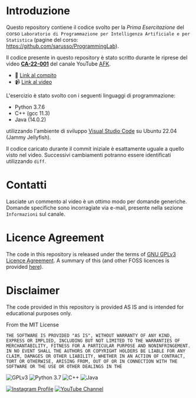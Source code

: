 # Introduzione

Questo repository contiene il codice svolto per la *Prima Esercitazione* del corso `Laboratorio di Programmazione per Intelligenza Artificiale e per Statistica` (pagine del corso: https://github.com/sarusso/ProgrammingLab).

Il codice presente in questo repository è stato scritto durante le riprese del video [**CA-22-001**]((https://youtu.be/IzRWVpMphGI)) del canale YouTube [AFK](https://www.youtube.it/@valerio_afk).

* 📝 [Link al compito](https://docs.google.com/document/u/1/d/e/2PACX-1vSsSDmsHj0dsqG3rs1Erv2KGksKCSpk27RAUfrL5p6aaIAIplReUfOnh8NUNP-D6j_uOhF1fhTfd5Hg/pub)
* 📹 [Link al video](https://youtu.be/IzRWVpMphGI)

L'esercizio è stato svolto con i seguenti linguaggi di programmazione:

* Python 3.7.6
* C++ (gcc 11.3)
* Java (14.0.2)

utilizzando l'ambiente di sviluppo [Visual Studio Code](https://code.visualstudio.com/download) su Ubuntu 22.04 (Jammy Jellyfish).

Il codice caricato durante il commit iniziale è esattamente uguale a quello visto nel video. Successivi cambiamenti potranno essere identificati utilizzando `diff`.

# Contatti

Lasciate un commento al video è un ottimo modo per domande generiche. Domande specifiche sono incorragiate via e-mail, presente nella sezione `Informazioni` sul canale.

# Licence Agreement

The code in this repository is released under the terms of [GNU GPLv3 Licence Agreement](https://www.gnu.org/licenses/gpl-3.0.html). A summary of this (and other FOSS licences is provided [here](https://en.wikipedia.org/wiki/Comparison_of_free_and_open-source_software_licenses)).

# Disclaimer

The code provided in this repository is provided AS IS and is intended for educational purposes only.

From the MIT License

`THE SOFTWARE IS PROVIDED "AS IS", WITHOUT WARRANTY OF ANY KIND, EXPRESS OR
IMPLIED, INCLUDING BUT NOT LIMITED TO THE WARRANTIES OF MERCHANTABILITY,
FITNESS FOR A PARTICULAR PURPOSE AND NONINFRINGEMENT. IN NO EVENT SHALL THE
AUTHORS OR COPYRIGHT HOLDERS BE LIABLE FOR ANY CLAIM, DAMAGES OR OTHER
LIABILITY, WHETHER IN AN ACTION OF CONTRACT, TORT OR OTHERWISE, ARISING FROM,
OUT OF OR IN CONNECTION WITH THE SOFTWARE OR THE USE OR OTHER DEALINGS IN THE`

![GPLv3](https://img.shields.io/badge/license-GPLv3-brightgreen) ![Python 3.7](https://img.shields.io/badge/python-3.7-blue) ![C++](https://img.shields.io/badge/C%2B%2B-gcc%2011.3-blue) ![Java](https://img.shields.io/badge/Java-14.0.2-blue)

[![Instagram Profile](https://img.shields.io/badge/Instagram-%40valerio__afk-ff69b4)](https://www.instagram.com/valerio_afk/) [![YouTube Channel](https://img.shields.io/badge/YouTube-%40valerio__afk-red)](https://www.youtube.it/@valerio_afk)

